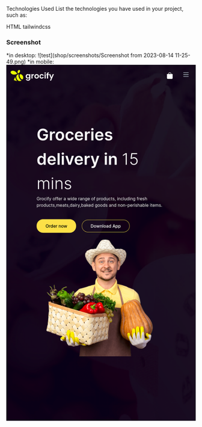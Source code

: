 

Technologies Used
List the technologies you have used in your project, such as:

  HTML
  tailwindcss
### Screenshot

*in desktop:
![test](shop/screenshots/Screenshot from 2023-08-14 11-25-49.png)
*in mobile:
![test1](shop/screenshots/Screen%20Shot%202023-08-14%20at%2011.20.48.png)

